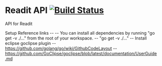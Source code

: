 Readit API [![Build Status](https://travis-ci.org/readit-tw/readit-api.svg?branch=master)](https://travis-ci.org/readit-tw/readit-api)
==========

API for Readit

Setup Reference links
	-- -- You can install all dependencies by running "go get -v ./..." from the root of your workspace.
		-- "go get -v ./..."
	-- Install eclipse goclipse plugin
	-- https://github.com/golang/go/wiki/GithubCodeLayout
	-- https://github.com/GoClipse/goclipse/blob/latest/documentation/UserGuide.md 
